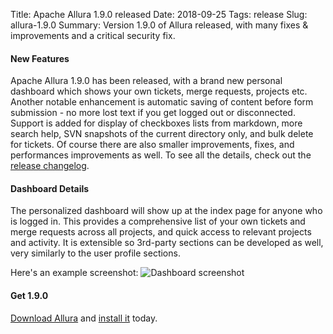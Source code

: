 Title: Apache Allura 1.9.0 released
Date: 2018-09-25
Tags: release
Slug: allura-1.9.0
Summary: Version 1.9.0 of Allura released, with many fixes & improvements and a critical security fix.

#### New Features

Apache Allura 1.9.0 has been released, with a brand new personal dashboard which shows your own tickets, merge requests, projects etc.
Another notable enhancement is automatic saving of content before form submission - no more lost text if you get logged out or disconnected.
Support is added for display of checkboxes lists from markdown, more search help, SVN snapshots of the current directory only, and bulk delete for tickets.
Of course there are also smaller improvements, fixes, and performances improvements as well.  To see all the details, check out the [release changelog](https://forge-allura.apache.org/p/allura/git/ci/master/tree/CHANGES).

#### Dashboard Details

The personalized dashboard will show up at the index page for anyone who is logged in.  This provides a comprehensive list of your own tickets and merge requests across all projects, and quick access to relevant projects and activity.  It is extensible so 3rd-party sections can be developed as well, very similarly to the user profile sections.

Here's an example screenshot:
![Dashboard screenshot]({filename}/images/2018-dashboard.png)


#### Get 1.9.0

[Download Allura](http://www.apache.org/dyn/closer.cgi/allura/) and [install it](https://forge-allura.apache.org/docs/getting_started/installation.html) today.
